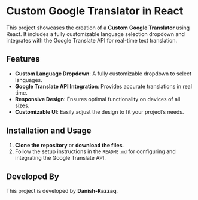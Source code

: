 # Custom Google Translator in React

This project showcases the creation of a **Custom Google Translator** using React. It includes a fully customizable language selection dropdown and integrates with the Google Translate API for real-time text translation.

## Features

- **Custom Language Dropdown**: A fully customizable dropdown to select languages.
- **Google Translate API Integration**: Provides accurate translations in real time.
- **Responsive Design**: Ensures optimal functionality on devices of all sizes.
- **Customizable UI**: Easily adjust the design to fit your project’s needs.

## Installation and Usage

1. **Clone the repository** or **download the files**.
2. Follow the setup instructions in the `README.md` for configuring and integrating the Google Translate API.

## Developed By

This project is developed by **Danish-Razzaq**.

